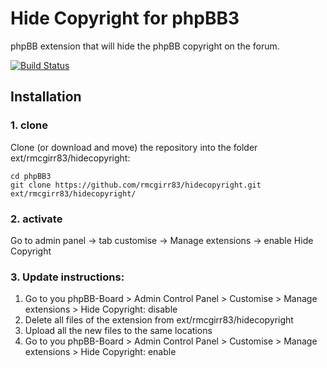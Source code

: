 # Hide Copyright for phpBB3

phpBB extension that will hide the phpBB copyright on the forum.

[![Build Status](https://github.com/rmcgirr83/hidecopyright/workflows/Tests/badge.svg)](https://github.com/rmcgirr83/hidecopyright/actions)

## Installation

### 1. clone
Clone (or download and move) the repository into the folder ext/rmcgirr83/hidecopyright:

```
cd phpBB3
git clone https://github.com/rmcgirr83/hidecopyright.git ext/rmcgirr83/hidecopyright/
```

### 2. activate
Go to admin panel -> tab customise -> Manage extensions -> enable Hide Copyright


### 3. Update instructions:
1. Go to you phpBB-Board > Admin Control Panel > Customise > Manage extensions > Hide Copyright: disable
2. Delete all files of the extension from ext/rmcgirr83/hidecopyright
3. Upload all the new files to the same locations
4. Go to you phpBB-Board > Admin Control Panel > Customise > Manage extensions > Hide Copyright: enable
